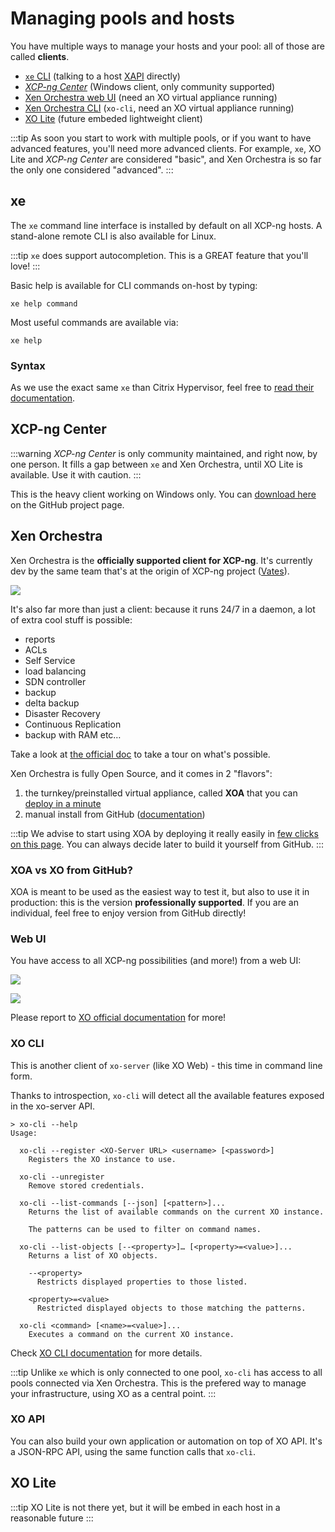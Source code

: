 # Managing pools and hosts

You have multiple ways to manage your hosts and your pool: all of those are called **clients**.

* [`xe` CLI](management.md#xe) (talking to a host [XAPI](api.md) directly)
* [*XCP-ng Center*](management.md#xe) (Windows client, only community supported)
* [Xen Orchestra web UI](management.md#xe) (need an XO virtual appliance running)
* [Xen Orchestra CLI](management.md#xe) (`xo-cli`, need an XO virtual appliance running)
* [XO Lite](management.md#xe) (future embeded lightweight client)

:::tip
As soon you start to work with multiple pools, or if you want to have advanced features, you'll need more advanced clients. For example, `xe`, XO Lite and *XCP-ng Center* are considered "basic", and Xen Orchestra is so far the only one considered "advanced".
:::

## xe

The `xe` command line interface is installed by default on all XCP-ng hosts. A stand-alone remote CLI is also available for Linux.

:::tip
`xe` does support autocompletion. This is a GREAT feature that you'll love!
:::

Basic help is available for CLI commands on-host by typing:

```
xe help command
```

Most useful commands are available via:

```
xe help
```

### Syntax

As we use the exact same `xe` than Citrix Hypervisor, feel free to [read their documentation](https://docs.citrix.com/en-us/citrix-hypervisor/command-line-interface.html#command-types).

## XCP-ng Center

:::warning
*XCP-ng Center* is only community maintained, and right now, by one person. It fills a gap between `xe` and Xen Orchestra, until XO Lite is available. Use it with caution.
:::

This is the heavy client working on Windows only. You can [download here](https://github.com/xcp-ng/xenadmin/releases/) on the GitHub project page.

## Xen Orchestra

Xen Orchestra is the **officially supported client for XCP-ng**. It's currently dev by the same team that's at the origin of XCP-ng project ([Vates](https://vates.fr)).

![](https://xen-orchestra.com/assets/featuresadmin.png)

It's also far more than just a client: because it runs 24/7 in a daemon, a lot of extra cool stuff is possible:
* reports
* ACLs
* Self Service
* load balancing
* SDN controller
* backup
* delta backup
* Disaster Recovery
* Continuous Replication
* backup with RAM etc…

Take a look at [the official doc](https://xen-orchestra.com/docs/) to take a tour on what's possible.

Xen Orchestra is fully Open Source, and it comes in 2 "flavors":

1. the turnkey/preinstalled virtual appliance, called **XOA** that you can [deploy in a minute]((https://xen-orchestra.com/#!/xoa))
2. manual install from GitHub ([documentation](https://xen-orchestra.com/docs/from_the_sources.html))

:::tip
We advise to start using XOA by deploying it really easily in [few clicks on this page](https://xen-orchestra.com/#!/xoa). You can always decide later to build it yourself from GitHub.
:::

### XOA vs XO from GitHub?

XOA is meant to be used as the easiest way to test it, but also to use it in production: this is the version **professionally supported**. If you are an individual, feel free to enjoy version from GitHub directly!

### Web UI

You have access to all XCP-ng possibilities (and more!) from a web UI:

![](https://xen-orchestra.com/assets/main_view.jpg)

![](https://xen-orchestra.com/assets/stats.png)

Please report to [XO official documentation](https://xen-orchestra.com/docs) for more!

### XO CLI

This is another client of `xo-server` (like XO Web) - this time in command line form.

Thanks to introspection, `xo-cli` will detect all the available features exposed in the xo-server API.

```
> xo-cli --help
Usage:

  xo-cli --register <XO-Server URL> <username> [<password>]
    Registers the XO instance to use.

  xo-cli --unregister
    Remove stored credentials.

  xo-cli --list-commands [--json] [<pattern>]...
    Returns the list of available commands on the current XO instance.

    The patterns can be used to filter on command names.

  xo-cli --list-objects [--<property>]… [<property>=<value>]...
    Returns a list of XO objects.

    --<property>
      Restricts displayed properties to those listed.

    <property>=<value>
      Restricted displayed objects to those matching the patterns.

  xo-cli <command> [<name>=<value>]...
    Executes a command on the current XO instance.
```

Check [XO CLI documentation](https://xen-orchestra.com/docs/xo-cli.html) for more details.

:::tip
Unlike `xe` which is only connected to one pool, `xo-cli` has access to all pools connected via Xen Orchestra. This is the prefered way to manage your infrastructure, using XO as a central point.
:::

### XO API

You can also build your own application or automation on top of XO API. It's a JSON-RPC API, using the same function calls that `xo-cli`.

## XO Lite

:::tip
XO Lite is not there yet, but it will be embed in each host in a reasonable future
:::